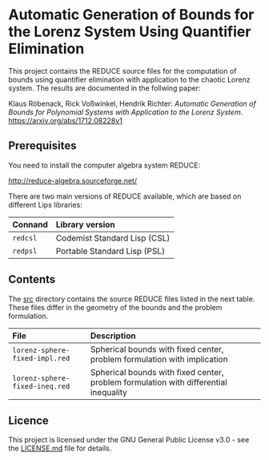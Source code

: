 # Automatic Generation of Bounds for the Lorenz System Using Quantifier Elimination

This project contains the REDUCE source files for the computation of bounds using quantifier elimination with application to the chaotic Lorenz system. The results are documented in the follwing paper:

Klaus Röbenack, Rick Voßwinkel, Hendrik Richter: *Automatic Generation of Bounds for Polynomial Systems with Application to the Lorenz System*. https://arxiv.org/abs/1712.08228v1

## Prerequisites

You need to install the computer algebra system REDUCE:

http://reduce-algebra.sourceforge.net/

There are two main versions of REDUCE available, which are based on different Lips libraries:

| Connand | Library version |
| :--- | :--- |
| `redcsl`   | Codemist Standard Lisp (CSL) |
| `redpsl`   | Portable Standard Lisp (PSL) |

## Contents

The [src](src) directory contains the source REDUCE files listed in the next table. These files differ in the geometry of the bounds and the problem formulation.

File | Description
:--- | :---
`lorenz-sphere-fixed-impl.red` | Spherical bounds with fixed center, problem formulation with implication
`lorenz-sphere-fixed-ineq.red` | Spherical bounds with fixed center, problem formulation with differential inequality

## Licence

This project is licensed under the GNU General Public License v3.0 - see the [LICENSE.md](LICENSE.md) file for details.


